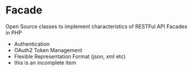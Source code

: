 Facade
======

Open Source classes to implement characteristics of RESTFul API Facades in PHP

- Authentication
- OAuth2 Token Management
- Flexible Representation Format (json, xml etc)
- this is an incomplete item